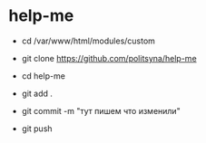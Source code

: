 # help-me


* cd /var/www/html/modules/custom
* git clone https://github.com/politsyna/help-me
* cd help-me

* git add .
* git commit -m "тут пишем что изменили"
* git push
